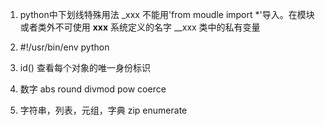1. python中下划线特殊用法
_xxx        不能用'from moudle import *'导入。在模块或者类外不可使用
__xxx__     系统定义的名字
__xxx       类中的私有变量

2. #!/usr/bin/env python

3. id()  查看每个对象的唯一身份标识

4. 数字   abs round  divmod pow coerce

5. 字符串，列表，元组，字典
 zip  enumerate



